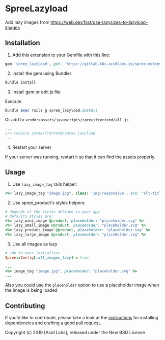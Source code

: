 SpreeLazyload
=============

Add lazy images from https://web.dev/fast/use-lazysizes-to-lazyload-images

## Installation

1. Add this extension to your Gemfile with this line:
  ```ruby
  gem 'spree_lazyload', git: 'https://gitlab.k8s.acidlabs.io/spree-extensions/spree_lazyload', branch: '3-0-stable'
  ```

2. Install the gem using Bundler:
  ```ruby
  bundle install
  ```

3. Install gem or edit js file

  Execute

  ```ruby
  bundle exec rails g spree_lazyload:install
  ```

  Or add to `vendor/assets/javascripts/spree/frontend/all.js`

  ```js
  ...
  //= require spree/frontend/spree_lazyload
  ...
  ```

4. Restart your server

  If your server was running, restart it so that it can find the assets properly.

## Usage

1. Use `lazy_image_tag` rails helper:

  ```ruby
  <%= lazy_image_tag "image.jpg", class: 'img-responsive', alt: "alt-title", placeholder: "placeholder.svg" %>
  ```

2. Use spree_product's styles helpers:

  ```ruby
  # depends of the styles defined in your app
  # defaults styles are:
  <%= lazy_mini_image @product, placeholder: "placeholder.svg" %>
  <%= lazy_small_image @product, placeholder: "placeholder.svg" %>
  <%= lazy_product_image @product, placeholder: "placeholder.svg" %>
  <%= lazy_large_image @product, placeholder: "placeholder.svg" %>
  ```

3. Use all images as lazy

  ```ruby
  # add to your initializer
  Spree::Config[:all_images_lazy] = true

  ...
  <%= image_tag "image.jpg", placeholder: "placeholder.svg" %>
  ...
  ```

Also you could use the `placeholder` option to use a placeholder image when the image is being loaded

## Contributing

If you'd like to contribute, please take a look at the
[instructions](CONTRIBUTING.md) for installing dependencies and crafting a good
pull request.

Copyright (c) 2019 [Acid Labs], released under the New BSD License
